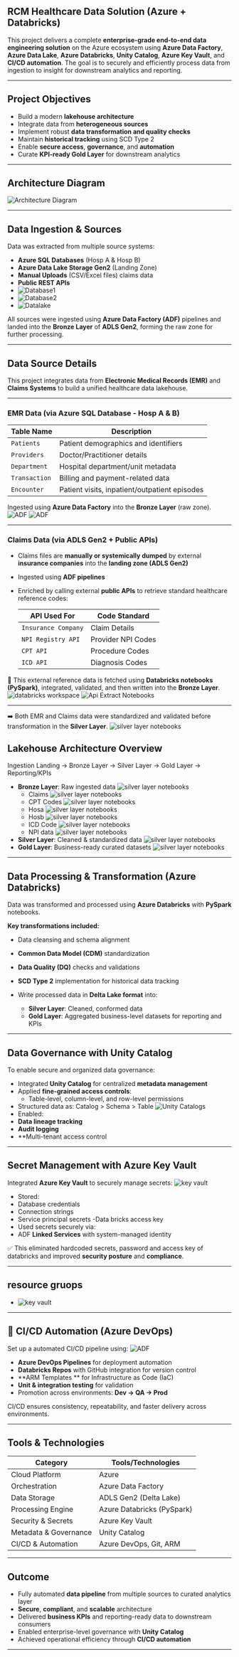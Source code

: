  ## RCM Healthcare Data Solution (Azure + Databricks)

This project delivers a complete **enterprise-grade end-to-end data engineering solution** on the Azure ecosystem using **Azure Data Factory**, **Azure Data Lake**, **Azure Databricks**, **Unity Catalog**, **Azure Key Vault**, and **CI/CD automation**. The goal is to securely and efficiently process data from ingestion to insight for downstream analytics and reporting.

---

## Project Objectives

- Build a modern **lakehouse architecture**
- Integrate data from **heterogeneous sources**
- Implement robust **data transformation and quality checks**
- Maintain **historical tracking** using SCD Type 2
- Enable **secure access**, **governance**, and **automation**
- Curate **KPI-ready Gold Layer** for downstream analytics

---
## Architecture Diagram
![Architecture Diagram](architecture-diagram.png)

---
## Data Ingestion & Sources

Data was extracted from multiple source systems:

- **Azure SQL Databases** (Hosp A & Hosp B)
- **Azure Data Lake Storage Gen2** (Landing Zone)
- **Manual Uploads** (CSV/Excel files) claims data
- **Public REST APIs**
- ![Database1](screenshots/azure-sql-ss/azure_sql_database_hosb.png)
- ![Database2](screenshots/azure-sql-ss/azure_sql_db_hosa.png)
- ![Datalake](screenshots/storage-account/adls-gen-2-containers.png)


All sources were ingested using **Azure Data Factory (ADF)** pipelines and landed into the **Bronze Layer** of **ADLS Gen2**, forming the raw zone for further processing.


---
## Data Source Details

This project integrates data from **Electronic Medical Records (EMR)** and **Claims Systems** to build a unified healthcare data lakehouse.

---

###  EMR Data (via Azure SQL Database - Hosp A & B)

| Table Name     | Description                                      |
|----------------|--------------------------------------------------|
| `Patients`     | Patient demographics and identifiers             |
| `Providers`    | Doctor/Practitioner details                      |
| `Department`   | Hospital department/unit metadata                |
| `Transaction`  | Billing and payment-related data                 |
| `Encounter`    | Patient visits, inpatient/outpatient episodes    |

Ingested using **Azure Data Factory** into the **Bronze Layer** (raw zone).
![ADF](screenshots/datafactory/data-factory.png)
![ADF](screenshots/storage-account/bronze-data.png)

---

### Claims Data (via ADLS Gen2 + Public APIs)

- Claims files are **manually or systemically dumped** by external **insurance companies** into the **landing zone (ADLS Gen2)**
- Ingested using **ADF pipelines**
- Enriched by calling external **public APIs** to retrieve standard healthcare reference codes:
  
  | API Used For       | Code Standard     |
  |--------------------|-------------------|
  | `Insurance Company` | Claim Details     |
  | `NPI Registry API` | Provider NPI Codes|
  | `CPT API`          | Procedure Codes   |
  | `ICD API`          | Diagnosis Codes   |

🔄 This external reference data is fetched using **Databricks notebooks (PySpark)**, integrated, validated, and then written into the **Bronze Layer**.
![databricks workspace](screenshots/databricks/workspace.png) 
![Api Extract Notebooks](screenshots/databricks/silver-api.png)

---

➡️ Both EMR and Claims data were standardized and validated before transformation in the **Silver Layer**.
![silver layer notebooks](screenshots/databricks/silver-notebooks.png)

## Lakehouse Architecture Overview

Ingestion Landing → Bronze Layer → Silver Layer → Gold Layer → Reporting/KPIs


- **Bronze Layer**: Raw ingested data
  ![silver layer notebooks](screenshots/storage-account/bronze-data.png)
  - Claims
     ![silver layer notebooks](screenshots/storage-account/bronze/claims-data.png)
  - CPT Codes
     ![silver layer notebooks](screenshots/storage-account/bronze/cpt-codes.png)
  - Hosa
    ![silver layer notebooks](screenshots/storage-account/bronze/hospital-a-bronze-data-parquet.png)
  - Hosb
     ![silver layer notebooks](screenshots/storage-account/bronze/hospital-b-data-parquet.png)
  - ICD Code
     ![silver layer notebooks](screenshots/storage-account/bronze/icd-codes.png)
  - NPI data
     ![silver layer notebooks](screenshots/storage-account/bronze/npi-data.png)
- **Silver Layer**: Cleaned & standardized data
 ![silver layer notebooks](screenshots/storage-account/gold-latest-delta-data.png)
- **Gold Layer**: Business-ready curated datasets
  ![silver layer notebooks](screenshots/storage-account/silver-latest-delta-data.png)

---
## Data Processing & Transformation (Azure Databricks)

Data was transformed and processed using **Azure Databricks** with **PySpark** notebooks.

**Key transformations included:**

- Data cleansing and schema alignment
- **Common Data Model (CDM)** standardization
- **Data Quality (DQ)** checks and validations
- **SCD Type 2** implementation for historical data tracking
- Write processed data in **Delta Lake format** into:

  - **Silver Layer**: Cleaned, conformed data  
  - **Gold Layer**: Aggregated business-level datasets for reporting and KPIs

---

## Data Governance with Unity Catalog

To enable secure and organized data governance:

- Integrated **Unity Catalog** for centralized **metadata management**
- Applied **fine-grained access controls**:
  - Table-level, column-level, and row-level permissions
- Structured data as:
Catalog > Schema > Table
![Unity Catalogs](screenshots/databricks/unitycatalog.png)
- Enabled:
- **Data lineage tracking**
- **Audit logging**
- **Multi-tenant access control
---

## Secret Management with Azure Key Vault

Integrated **Azure Key Vault** to securely manage secrets:
![key vault](screenshots/key-vault/key-vault.png)
- Stored:
- Database credentials
- Connection strings
- Service principal secrets
-Data bricks access key
- Used secrets securely via:
- ADF **Linked Services** with system-managed identity

✅ This eliminated hardcoded secrets, password and access key of databricks and improved **security posture** and **compliance**.

---

## resource gruops
- ![key vault](screenshots/resource-group/resource-group.png)

---

## 🔄 CI/CD Automation (Azure DevOps)

Set up a automated CI/CD pipeline using:
![ADF](screenshots/azure-devops/ado-repo.png)
- **Azure DevOps Pipelines** for deployment automation
- **Databricks Repos** with GitHub integration for version control
- **ARM Templates ** for Infrastructure as Code (IaC)
- **Unit & integration testing** for validation
- Promotion across environments: **Dev → QA → Prod**

CI/CD ensures consistency, repeatability, and faster delivery across environments.

---


## Tools & Technologies

| Category               | Tools/Technologies |
|------------------------|--------------------|
| Cloud Platform         | Azure |
| Orchestration          | Azure Data Factory |
| Data Storage           | ADLS Gen2 (Delta Lake) |
| Processing Engine      | Azure Databricks (PySpark) |
| Security & Secrets     | Azure Key Vault |
| Metadata & Governance  | Unity Catalog |
| CI/CD & Automation     | Azure DevOps, Git, ARM |

---

## Outcome

- Fully automated **data pipeline** from multiple sources to curated analytics layer
- **Secure**, **compliant**, and **scalable** architecture
- Delivered **business KPIs** and reporting-ready data to downstream consumers
- Enabled enterprise-level governance with **Unity Catalog**
- Achieved operational efficiency through **CI/CD automation**

---

